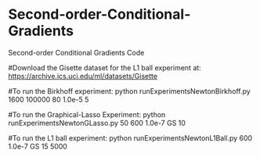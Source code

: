 # Second-order-Conditional-Gradients
Second-order Conditional Gradients Code

#Download the Gisette dataset for the L1 ball experiment at:
https://archive.ics.uci.edu/ml/datasets/Gisette

#To run the Birkhoff experiment:
python runExperimentsNewtonBirkhoff.py 1600 100000 80 1.0e-5 5

#To run the Graphical-Lasso Experiment:
python runExperimentsNewtonGLasso.py 50 600 1.0e-7 GS 10

#To run the L1 ball experiment:
python runExperimentsNewtonL1Ball.py 600 1.0e-7 GS 15 5000
